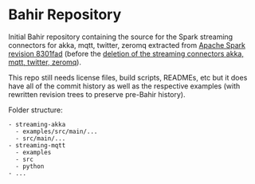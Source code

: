 # Bahir Repository

Initial Bahir repository containing the source for the Spark streaming connectors for akka, mqtt, twitter, zeromq 
extracted from [Apache Spark revision 8301fad](https://github.com/apache/spark/tree/8301fadd8d269da11e72870b7a889596e3337839)
(before the [deletion of the streaming connectors akka, mqtt, twitter, zeromq](https://issues.apache.org/jira/browse/SPARK-13843)). 

This repo still needs license files, build scripts, READMEs, etc but it does have all of 
the commit history as well as the respective examples (with rewritten revision trees to preserve pre-Bahir history).


Folder structure:
```
- streaming-akka
  - examples/src/main/...
  - src/main/...
- streaming-mqtt
  - examples
  - src
  - python
- ...
```
